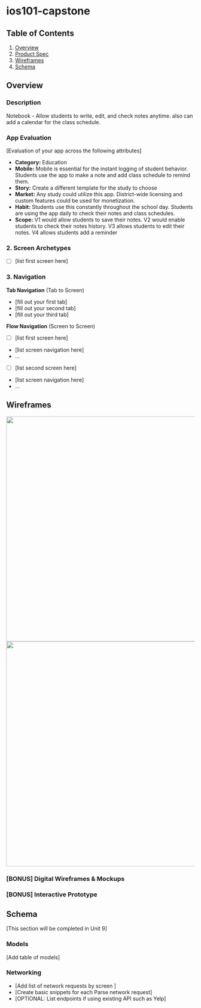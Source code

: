 # ios101-capstone

## Table of Contents

1. [Overview](#Overview)
2. [Product Spec](#Product-Spec)
3. [Wireframes](#Wireframes)
4. [Schema](#Schema)

## Overview

### Description

Notebook - Allow students to write, edit, and check notes anytime. also can add a calendar for the class schedule. 

### App Evaluation

[Evaluation of your app across the following attributes]
- **Category:** Education
- **Mobile:** Mobile is essential for the instant logging of student behavior. Students use the app to make a note and add class schedule to remind them. 
- **Story:** Create a different template for the study to choose 
- **Market:** Any study could utilize this app. District-wide licensing and custom features could be used for monetization.
- **Habit:**  Students use this constantly throughout the school day. Students are using the app daily to check their notes and class schedules.
- **Scope:**  V1 would allow students to save their notes.  V2 would enable students to check their notes history. V3 allows students to edit their notes. V4 allows students add a reminder

### 2. Screen Archetypes

- [ ] [list first screen here]


### 3. Navigation

**Tab Navigation** (Tab to Screen)

* [fill out your first tab]
* [fill out your second tab]
* [fill out your third tab]

**Flow Navigation** (Screen to Screen)

- [ ] [list first screen here]
* [list screen navigation here]
* ...
- [ ] [list second screen here]
* [list screen navigation here]
* ...

## Wireframes
<div>
  <img src="https://github.com/Sisi-tech/ios101-capstone/assets/110059102/cf12f414-fb75-444d-bf40-58548bfceb00" width=600 />
    <img src="https://github.com/Sisi-tech/ios101-capstone/assets/110059102/e3feee69-95e7-4209-aab0-7822b21dcd3d" width=600 />
</div>



### [BONUS] Digital Wireframes & Mockups

### [BONUS] Interactive Prototype

## Schema 

[This section will be completed in Unit 9]

### Models

[Add table of models]

### Networking

- [Add list of network requests by screen ]
- [Create basic snippets for each Parse network request]
- [OPTIONAL: List endpoints if using existing API such as Yelp]
